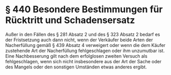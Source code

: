 # § 440 Besondere Bestimmungen für Rücktritt und Schadensersatz
Außer in den Fällen des § 281 Absatz 2 und des § 323 Absatz 2 bedarf es der Fristsetzung auch dann nicht, wenn der Verkäufer beide Arten der Nacherfüllung gemäß § 439 Absatz 4 verweigert oder wenn die dem Käufer zustehende Art der Nacherfüllung fehlgeschlagen oder ihm unzumutbar ist. Eine Nachbesserung gilt nach dem erfolglosen zweiten Versuch als fehlgeschlagen, wenn sich nicht insbesondere aus der Art der Sache oder des Mangels oder den sonstigen Umständen etwas anderes ergibt.